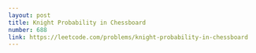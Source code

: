 ```yaml
---
layout: post
title: Knight Probability in Chessboard
number: 688
link: https://leetcode.com/problems/knight-probability-in-chessboard
---
```

